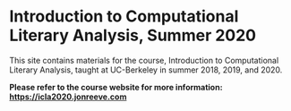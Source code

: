 # Introduction to Computational Literary Analysis, Summer 2020

This site contains materials for the course, Introduction to Computational Literary Analysis, taught at UC-Berkeley in summer 2018, 2019, and 2020. 

**Please refer to the course website for more information: https://icla2020.jonreeve.com**
